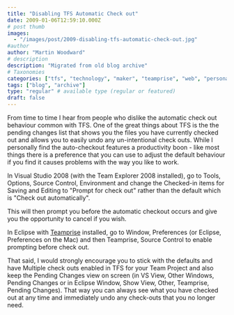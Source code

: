 ```yaml
---
title: "Disabling TFS Automatic Check out"
date: 2009-01-06T12:59:10.000Z
# post thumb
images:
  - "/images/post/2009-disabling-tfs-automatic-check-out.jpg"
#author
author: "Martin Woodward"
# description
description: "Migrated from old blog archive"
# Taxonomies
categories: ["tfs", "technology", "maker", "teamprise", "web", "personal"]
tags: ["blog", "archive"]
type: "regular" # available type (regular or featured)
draft: false
---
```


From time to time I hear from people who dislike the automatic check out behaviour common with TFS. One of the great things about TFS is the the pending changes list that shows you the files you have currently checked out and allows you to easily undo any un-intentional check outs. While I personally find the auto-checkout features a productivity boon - like most things there is a preference that you can use to adjust the default behaviour if you find it causes problems with the way you like to work.

In Visual Studio 2008 (with the Team Explorer 2008 installed), go to Tools, Options, Source Control, Environment and change the Checked-in items for Saving and Editing to "Prompt for check out" rather than the default which is "Check out automatically".

[](http://www.woodwardweb.com/WindowsLiveWriter/TFSAutomaticCheckout_B26A/Options_2.png)

This will then prompt you before the automatic checkout occurs and give you the opportunity to cancel if you wish.

In Eclipse with [Teamprise](http://www.teamprise.com) installed, go to Window, Preferences (or Eclipse, Preferences on the Mac) and then Teamprise, Source Control to enable prompting before check out.

[](<http://www.woodwardweb.com/WindowsLiveWriter/TFSAutomaticCheckout_B26A/Preferences%20(2)_2.png>)

That said, I would strongly encourage you to stick with the defaults and have Multiple check outs enabled in TFS for your Team Project and also keep the Pending Changes view on screen (in VS View, Other Windows, Pending Changes or in Eclipse Window, Show View, Other, Teamprise, Pending Changes). That way you can always see what you have checked out at any time and immediately undo any check-outs that you no longer need.
